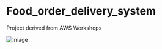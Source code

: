 # Food_order_delivery_system
Project derived from AWS Workshops

![image](https://github.com/SeunScape/Food_order_delivery_system/assets/69199129/5fe879b8-6c6b-428a-81cd-e83b2ffdc561)
